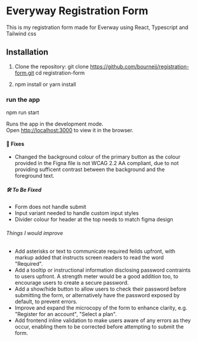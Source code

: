 # Everyway Registration Form

This is my registration form made for Everway using React, Typescript and Tailwind css

## Installation

1. Clone the repository:
   git clone https://github.com/bournejj/registration-form.git
   cd registration-form

2. npm install 
   or 
   yarn install

### run the app

npm run start

Runs the app in the development mode.\
Open [http://localhost:3000](http://localhost:3000) to view it in the browser.

#### 🔧 Fixes

- Changed the background colour of the primary button as the colour provided in the Figna file is not WCAG 2.2 AA compliant, due to not providing sufficent contrast between the background and the foreground text. 

##### 🛠️ To Be Fixed

- Form does not handle submit 
- Input variant needed to handle custom input styles
- Divider colour for header at the top needs to match figma design 

###### Things I would improve 

- Add asterisks or text to communicate required feilds upfront, with markup added that instructs screen readers to read the word "Required". 
- Add a tooltip or instructional information disclosing password contraints to users upfront. A strength meter would be a good addition too, to encourage users to create a secure password.
- Add a show/hide button to allow users to check their password before submitting the form, or alternatively have the password exposed by default, to prevent errors. 
- Improve and expand the microcopy of the form to enhance clarity, e.g. "Register for an account", "Select a plan".
- Add frontend inline validation to make users aware of any errors as they occur, enabling them to be corrected before attempting to submit the form.  




